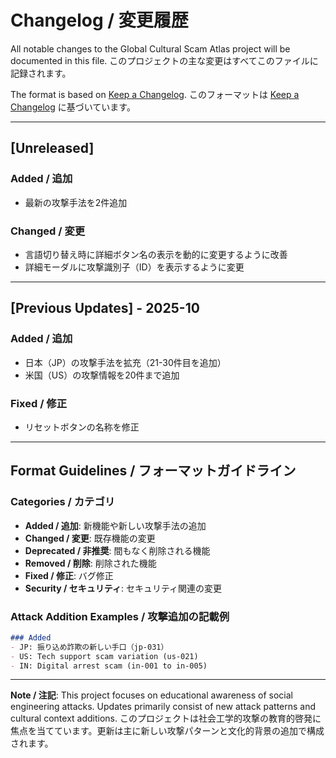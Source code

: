 # Changelog / 変更履歴

All notable changes to the Global Cultural Scam Atlas project will be documented in this file.
このプロジェクトの主な変更はすべてこのファイルに記録されます。

The format is based on [Keep a Changelog](https://keepachangelog.com/en/1.1.0/).
このフォーマットは [Keep a Changelog](https://keepachangelog.com/ja/1.1.0/) に基づいています。

---

## [Unreleased]

### Added / 追加
- 最新の攻撃手法を2件追加

### Changed / 変更
- 言語切り替え時に詳細ボタン名の表示を動的に変更するように改善
- 詳細モーダルに攻撃識別子（ID）を表示するように変更

---

## [Previous Updates] - 2025-10

### Added / 追加
- 日本（JP）の攻撃手法を拡充（21-30件目を追加）
- 米国（US）の攻撃情報を20件まで追加

### Fixed / 修正
- リセットボタンの名称を修正

---

## Format Guidelines / フォーマットガイドライン

### Categories / カテゴリ
- **Added / 追加**: 新機能や新しい攻撃手法の追加
- **Changed / 変更**: 既存機能の変更
- **Deprecated / 非推奨**: 間もなく削除される機能
- **Removed / 削除**: 削除された機能
- **Fixed / 修正**: バグ修正
- **Security / セキュリティ**: セキュリティ関連の変更

### Attack Addition Examples / 攻撃追加の記載例
```markdown
### Added
- JP: 振り込め詐欺の新しい手口（jp-031）
- US: Tech support scam variation (us-021)
- IN: Digital arrest scam (in-001 to in-005)
```

---

**Note / 注記**: This project focuses on educational awareness of social engineering attacks. Updates primarily consist of new attack patterns and cultural context additions.
このプロジェクトは社会工学的攻撃の教育的啓発に焦点を当てています。更新は主に新しい攻撃パターンと文化的背景の追加で構成されます。

